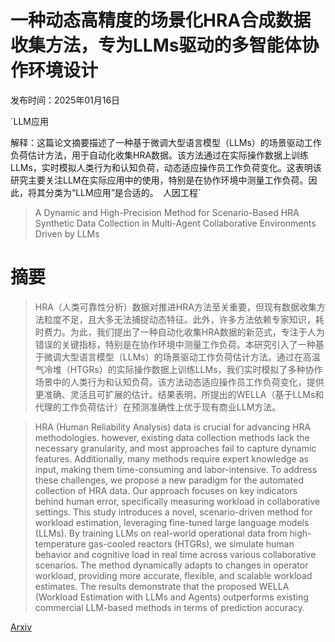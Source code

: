 # 一种动态高精度的场景化HRA合成数据收集方法，专为LLMs驱动的多智能体协作环境设计

发布时间：2025年01月16日

`LLM应用

解释：这篇论文摘要描述了一种基于微调大型语言模型（LLMs）的场景驱动工作负荷估计方法，用于自动化收集HRA数据。该方法通过在实际操作数据上训练LLMs，实时模拟人类行为和认知负荷，动态适应操作员工作负荷变化。这表明该研究主要关注LLM在实际应用中的使用，特别是在协作环境中测量工作负荷。因此，将其分类为“LLM应用”是合适的。` `人因工程`

> A Dynamic and High-Precision Method for Scenario-Based HRA Synthetic Data Collection in Multi-Agent Collaborative Environments Driven by LLMs

# 摘要

> HRA（人类可靠性分析）数据对推进HRA方法至关重要，但现有数据收集方法粒度不足，且大多无法捕捉动态特征。此外，许多方法依赖专家知识，耗时费力。为此，我们提出了一种自动化收集HRA数据的新范式，专注于人为错误的关键指标，特别是在协作环境中测量工作负荷。本研究引入了一种基于微调大型语言模型（LLMs）的场景驱动工作负荷估计方法。通过在高温气冷堆（HTGRs）的实际操作数据上训练LLMs，我们实时模拟了多种协作场景中的人类行为和认知负荷。该方法动态适应操作员工作负荷变化，提供更准确、灵活且可扩展的估计。结果表明，所提出的WELLA（基于LLMs和代理的工作负荷估计）在预测准确性上优于现有商业LLM方法。

> HRA (Human Reliability Analysis) data is crucial for advancing HRA methodologies. however, existing data collection methods lack the necessary granularity, and most approaches fail to capture dynamic features. Additionally, many methods require expert knowledge as input, making them time-consuming and labor-intensive. To address these challenges, we propose a new paradigm for the automated collection of HRA data. Our approach focuses on key indicators behind human error, specifically measuring workload in collaborative settings. This study introduces a novel, scenario-driven method for workload estimation, leveraging fine-tuned large language models (LLMs). By training LLMs on real-world operational data from high-temperature gas-cooled reactors (HTGRs), we simulate human behavior and cognitive load in real time across various collaborative scenarios. The method dynamically adapts to changes in operator workload, providing more accurate, flexible, and scalable workload estimates. The results demonstrate that the proposed WELLA (Workload Estimation with LLMs and Agents) outperforms existing commercial LLM-based methods in terms of prediction accuracy.

[Arxiv](https://arxiv.org/abs/2502.00022)